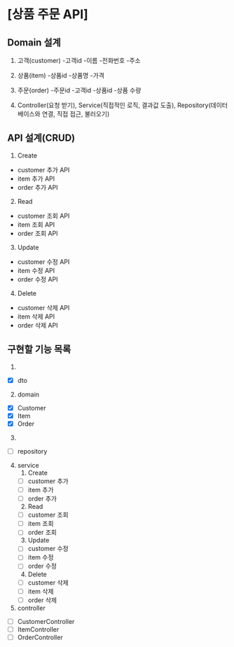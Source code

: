 # [상품 주문 API]

## Domain 설계
1. 고객(customer)
   -고객id
   -이름
   -전화번호
   -주소

2. 상품(item)
   -상품id
   -상품명
   -가격

3. 주문(order)
   -주문id
   -고객id
   -상품id
   -상품 수량

4. Controller(요청 받기), Service(직접적인 로직, 결과값 도출), Repository(데이터베이스와 연결, 직접 접근, 불러오기)

## API 설계(CRUD)
1. Create
- customer 추가 API
- item 추가 API
- order 추가 API
2. Read
- customer 조회 API
- item 조회 API
- order 조회 API
3. Update
- customer 수정 API
- item 수정 API
- order 수정 API
4. Delete
- customer 삭제 API
- item 삭제 API
- order 삭제 API


## 구현할 기능 목록
1. 
- [x] dto 
2. domain
- [x] Customer
- [x] Item
- [x] Order
3.
- [ ] repository
4. service
   1. Create
   - [ ] customer 추가
   - [ ] item 추가
   - [ ] order 추가
   2. Read
   - [ ] customer 조회
   - [ ] item 조회
   - [ ] order 조회
   3. Update
   - [ ] customer 수정
   - [ ] item 수정
   - [ ] order 수정
   4. Delete
   - [ ] customer 삭제
   - [ ] item 삭제
   - [ ] order 삭제
5. controller
- [ ] CustomerController
- [ ] ItemController
- [ ] OrderController